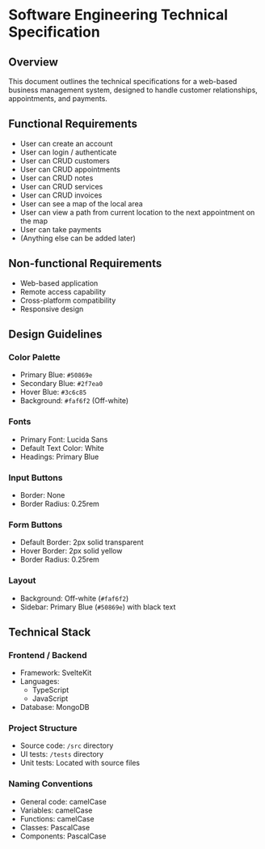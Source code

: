 # Software Engineering Technical Specification

## Overview
This document outlines the technical specifications for a web-based business management system, designed to handle customer relationships, appointments, and payments.

## Functional Requirements
* User can create an account
* User can login / authenticate
* User can CRUD customers
* User can CRUD appointments
* User can CRUD notes
* User can CRUD services
* User can CRUD invoices
* User can see a map of the local area
* User can view a path from current location to the next appointment on the map
* User can take payments 
* (Anything else can be added later)

## Non-functional Requirements


- Web-based application
- Remote access capability
- Cross-platform compatibility
- Responsive design

## Design Guidelines

### Color Palette
- Primary Blue: `#50869e`
- Secondary Blue: `#2f7ea0`
- Hover Blue: `#3c6c85`
- Background: `#faf6f2` (Off-white)

### Fonts
- Primary Font: Lucida Sans
- Default Text Color: White
- Headings: Primary Blue

### Input Buttons
- Border: None
- Border Radius: 0.25rem

### Form Buttons
- Default Border: 2px solid transparent
- Hover Border: 2px solid yellow
- Border Radius: 0.25rem

### Layout
- Background: Off-white (`#faf6f2`)
- Sidebar: Primary Blue (`#50869e`) with black text

## Technical Stack

### Frontend / Backend
- Framework: SvelteKit
- Languages:
  - TypeScript
  - JavaScript 
- Database: MongoDB

### Project Structure
- Source code: `/src` directory
- UI tests: `/tests` directory
- Unit tests: Located with source files

### Naming Conventions
- General code: camelCase
- Variables: camelCase
- Functions: camelCase
- Classes: PascalCase
- Components: PascalCase
